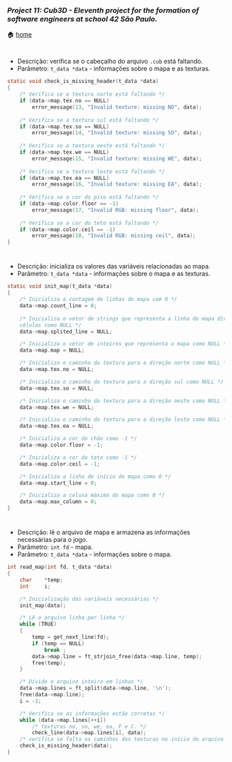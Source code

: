 ### _Project 11: Cub3D - Eleventh project for the formation of software engineers at school 42 São Paulo._

🏠 [home](https://github.com/Vinicius-Santoro/42-formation-lvl2-11.cub3d)

<h1></h1>

- Descrição: verifica se o cabeçalho do arquivo `.cub` está faltando.
- Parâmetro: `t_data *data` - informações sobre o mapa e as texturas.
```c
static void	check_is_missing_header(t_data *data)
{
	/* Verifica se a textura norte está faltando */
	if (data->map.tex.no == NULL)
		error_message(13, "Invalid texture: missing NO", data);
	
	/* Verifica se a textura sul está faltando */
	if (data->map.tex.so == NULL)
		error_message(14, "Invalid texture: missing SO", data);
	
	/* Verifica se a textura oeste está faltando */
	if (data->map.tex.we == NULL)
		error_message(15, "Invalid texture: missing WE", data);
	
	/* Verifica se a textura leste está faltando */
	if (data->map.tex.ea == NULL)
		error_message(16, "Invalid texture: missing EA", data);
	
	/* Verifica se a cor do piso está faltando */
	if (data->map.color.floor == -1)
		error_message(17, "Invalid RGB: missing floor", data);
	
	/* Verifica se a cor do teto está faltando */
	if (data->map.color.ceil == -1)
		error_message(18, "Invalid RGB: missing ceil", data);
}
```

<h1></h1>

- Descrição: inicializa os valores das variáveis relacionadas ao mapa.
- Parâmetro: `t_data *data` - informações sobre o mapa e as texturas.
```c
static void	init_map(t_data *data)
{
	/* Inicializa a contagem de linhas do mapa com 0 */
	data->map.count_line = 0;
	
	/* Inicializa o vetor de strings que representa a linha do mapa dividida em
	células como NULL */
	data->map.splited_line = NULL;

	/* Inicializa o vetor de inteiros que representa o mapa como NULL */
	data->map.map = NULL;

	/* Inicializa o caminho da textura para a direção norte como NULL */
	data->map.tex.no = NULL;

	/* Inicializa o caminho da textura para a direção sul como NULL */
	data->map.tex.so = NULL;

	/* Inicializa o caminho da textura para a direção oeste como NULL */
	data->map.tex.we = NULL;

	/* Inicializa o caminho da textura para a direção leste como NULL */
	data->map.tex.ea = NULL;

	/* Inicializa a cor do chão como -1 */
	data->map.color.floor = -1;

	/* Inicializa a cor do teto como -1 */
	data->map.color.ceil = -1;

	/* Inicializa a linha de início do mapa como 0 */
	data->map.start_line = 0;

	/* Inicializa a coluna máxima do mapa como 0 */
	data->map.max_column = 0;
}
```

<h1></h1>

- Descrição: lê o arquivo de mapa e armazena as informações necessárias para o
jogo.
- Parâmetro: `int fd` - mapa.
- Parâmetro: `t_data *data` - informações sobre o mapa.
```c
int	read_map(int fd, t_data *data)
{
	char	*temp;
	int		i;

	/* Inicialização das variáveis necessárias */
	init_map(data);

	/* Lê o arquivo linha por linha */
	while (TRUE)
	{
		temp = get_next_line(fd);
		if (temp == NULL)
			break ;
		data->map.line = ft_strjoin_free(data->map.line, temp);
		free(temp);
	}

	/* Divide o arquivo inteiro em linhas */
	data->map.lines = ft_split(data->map.line, '\n');
	free(data->map.line);
	i = -1;

	/* Verifica se as informações estão corretas */
	while (data->map.lines[++i])
		/* texturas no, so, we, ea, F e C. */
		check_line(data->map.lines[i], data);
	/* verifica se falta os caminhos das texturas no início do arquivo */
	check_is_missing_header(data);
}
```
